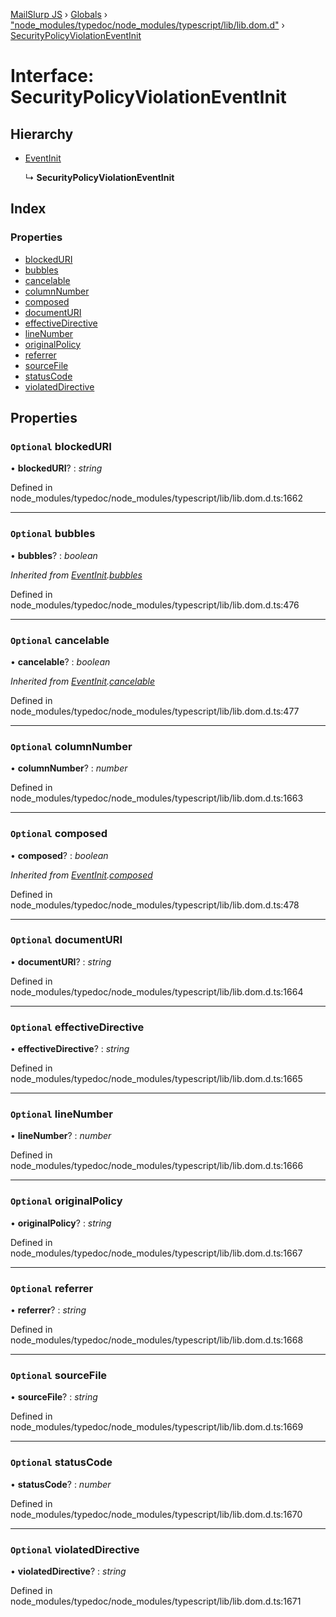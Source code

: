 [MailSlurp JS](../README.md) › [Globals](../globals.md) › ["node_modules/typedoc/node_modules/typescript/lib/lib.dom.d"](../modules/_node_modules_typedoc_node_modules_typescript_lib_lib_dom_d_.md) › [SecurityPolicyViolationEventInit](_node_modules_typedoc_node_modules_typescript_lib_lib_dom_d_.securitypolicyviolationeventinit.md)

# Interface: SecurityPolicyViolationEventInit

## Hierarchy

* [EventInit](_node_modules_typedoc_node_modules_typescript_lib_lib_dom_d_.eventinit.md)

  ↳ **SecurityPolicyViolationEventInit**

## Index

### Properties

* [blockedURI](_node_modules_typedoc_node_modules_typescript_lib_lib_dom_d_.securitypolicyviolationeventinit.md#optional-blockeduri)
* [bubbles](_node_modules_typedoc_node_modules_typescript_lib_lib_dom_d_.securitypolicyviolationeventinit.md#optional-bubbles)
* [cancelable](_node_modules_typedoc_node_modules_typescript_lib_lib_dom_d_.securitypolicyviolationeventinit.md#optional-cancelable)
* [columnNumber](_node_modules_typedoc_node_modules_typescript_lib_lib_dom_d_.securitypolicyviolationeventinit.md#optional-columnnumber)
* [composed](_node_modules_typedoc_node_modules_typescript_lib_lib_dom_d_.securitypolicyviolationeventinit.md#optional-composed)
* [documentURI](_node_modules_typedoc_node_modules_typescript_lib_lib_dom_d_.securitypolicyviolationeventinit.md#optional-documenturi)
* [effectiveDirective](_node_modules_typedoc_node_modules_typescript_lib_lib_dom_d_.securitypolicyviolationeventinit.md#optional-effectivedirective)
* [lineNumber](_node_modules_typedoc_node_modules_typescript_lib_lib_dom_d_.securitypolicyviolationeventinit.md#optional-linenumber)
* [originalPolicy](_node_modules_typedoc_node_modules_typescript_lib_lib_dom_d_.securitypolicyviolationeventinit.md#optional-originalpolicy)
* [referrer](_node_modules_typedoc_node_modules_typescript_lib_lib_dom_d_.securitypolicyviolationeventinit.md#optional-referrer)
* [sourceFile](_node_modules_typedoc_node_modules_typescript_lib_lib_dom_d_.securitypolicyviolationeventinit.md#optional-sourcefile)
* [statusCode](_node_modules_typedoc_node_modules_typescript_lib_lib_dom_d_.securitypolicyviolationeventinit.md#optional-statuscode)
* [violatedDirective](_node_modules_typedoc_node_modules_typescript_lib_lib_dom_d_.securitypolicyviolationeventinit.md#optional-violateddirective)

## Properties

### `Optional` blockedURI

• **blockedURI**? : *string*

Defined in node_modules/typedoc/node_modules/typescript/lib/lib.dom.d.ts:1662

___

### `Optional` bubbles

• **bubbles**? : *boolean*

*Inherited from [EventInit](_node_modules_typedoc_node_modules_typescript_lib_lib_dom_d_.eventinit.md).[bubbles](_node_modules_typedoc_node_modules_typescript_lib_lib_dom_d_.eventinit.md#optional-bubbles)*

Defined in node_modules/typedoc/node_modules/typescript/lib/lib.dom.d.ts:476

___

### `Optional` cancelable

• **cancelable**? : *boolean*

*Inherited from [EventInit](_node_modules_typedoc_node_modules_typescript_lib_lib_dom_d_.eventinit.md).[cancelable](_node_modules_typedoc_node_modules_typescript_lib_lib_dom_d_.eventinit.md#optional-cancelable)*

Defined in node_modules/typedoc/node_modules/typescript/lib/lib.dom.d.ts:477

___

### `Optional` columnNumber

• **columnNumber**? : *number*

Defined in node_modules/typedoc/node_modules/typescript/lib/lib.dom.d.ts:1663

___

### `Optional` composed

• **composed**? : *boolean*

*Inherited from [EventInit](_node_modules_typedoc_node_modules_typescript_lib_lib_dom_d_.eventinit.md).[composed](_node_modules_typedoc_node_modules_typescript_lib_lib_dom_d_.eventinit.md#optional-composed)*

Defined in node_modules/typedoc/node_modules/typescript/lib/lib.dom.d.ts:478

___

### `Optional` documentURI

• **documentURI**? : *string*

Defined in node_modules/typedoc/node_modules/typescript/lib/lib.dom.d.ts:1664

___

### `Optional` effectiveDirective

• **effectiveDirective**? : *string*

Defined in node_modules/typedoc/node_modules/typescript/lib/lib.dom.d.ts:1665

___

### `Optional` lineNumber

• **lineNumber**? : *number*

Defined in node_modules/typedoc/node_modules/typescript/lib/lib.dom.d.ts:1666

___

### `Optional` originalPolicy

• **originalPolicy**? : *string*

Defined in node_modules/typedoc/node_modules/typescript/lib/lib.dom.d.ts:1667

___

### `Optional` referrer

• **referrer**? : *string*

Defined in node_modules/typedoc/node_modules/typescript/lib/lib.dom.d.ts:1668

___

### `Optional` sourceFile

• **sourceFile**? : *string*

Defined in node_modules/typedoc/node_modules/typescript/lib/lib.dom.d.ts:1669

___

### `Optional` statusCode

• **statusCode**? : *number*

Defined in node_modules/typedoc/node_modules/typescript/lib/lib.dom.d.ts:1670

___

### `Optional` violatedDirective

• **violatedDirective**? : *string*

Defined in node_modules/typedoc/node_modules/typescript/lib/lib.dom.d.ts:1671
